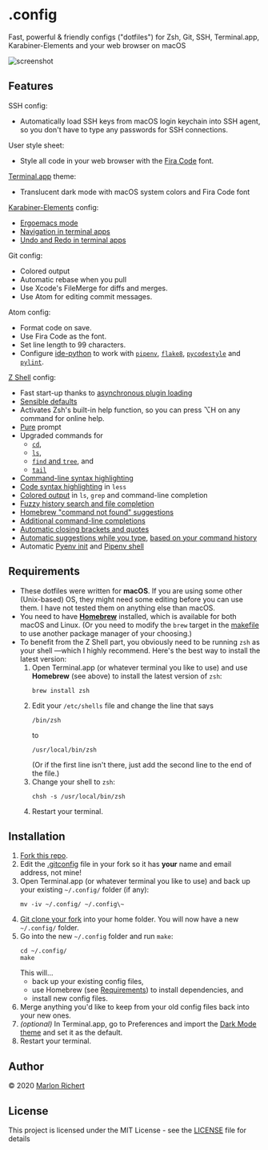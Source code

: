 # .config

Fast, powerful & friendly configs ("dotfiles") for Zsh, Git, SSH, Terminal.app, Karabiner-Elements and your web browser on macOS

![screenshot](screenshot.png)


## Features

SSH config:
* Automatically load SSH keys from macOS login keychain into SSH agent, so you don't have to type any passwords for SSH connections.

User style sheet:
* Style all code in your web browser with the [Fira Code](https://github.com/tonsky/FiraCode) font.

[Terminal.app](https://support.apple.com/guide/terminal/welcome/mac) theme:
* Translucent dark mode with macOS system colors and Fira Code font

[Karabiner-Elements](https://karabiner-elements.pqrs.org) config:
* [Ergoemacs mode](https://ke-complex-modifications.pqrs.org/?q=ergoemacs#ergoemacs_mode)
* [Navigation in terminal apps](https://ke-complex-modifications.pqrs.org/?q=terminal#terminal_navi)
* [Undo and Redo in terminal apps](https://ke-complex-modifications.pqrs.org/?q=terminal#terminal_undo_redo)

Git config:
* Colored output
* Automatic rebase when you pull
* Use Xcode's FileMerge for diffs and
merges.
* Use Atom for editing commit messages.

Atom config:
* Format code on save.
* Use Fira Code as the font.
* Set line length to 99 characters.
* Configure [ide-python](https://atom.io/packages/ide-python) to work with
  [`pipenv`](https://pipenv.pypa.io/en/latest/), [`flake8`](https://flake8.pycqa.org/en/latest/),
  [`pycodestyle`](https://pycodestyle.pycqa.org/en/latest/) and [`pylint`](https://www.pylint.org).

[Z Shell](http://zsh.sourceforge.net) config:
* Fast start-up thanks to [asynchronous plugin loading](https://github.com/zdharma/zinit)
* [Sensible defaults](https://github.com/sorin-ionescu/prezto)
* Activates Zsh's built-in help function, so you can press ⌥H on any command for online help.
* [Pure](https://github.com/sindresorhus/pure) prompt
* Upgraded commands for
  * [`cd`](https://github.com/b4b4r07/enhancd),
  * [`ls`](https://github.com/ogham/exa),
  * [`find` and `tree`](https://github.com/sharkdp/fd), and
  * [`tail`](https://github.com/flok99/multitail)
* [Command-line syntax highlighting](https://github.com/zsh-users/zsh-syntax-highlighting)
* [Code syntax highlighting](https://github.com/sharkdp/bat) in `less`
* [Colored output](https://github.com/trapd00r/LS_COLORS) in `ls`, `grep` and command-line
  completion
* [Fuzzy history search and file completion](https://github.com/junegunn/fzf)
* [Homebrew "command not found" suggestions](https://github.com/Tireg/zsh-macos-command-not-found)
* [Additional command-line completions](https://github.com/zsh-users/zsh-completions)
* [Automatic closing brackets and quotes](https://github.com/hlissner/zsh-autopair)
* [Automatic suggestions while you type](https://github.com/zsh-users/zsh-autosuggestions),
  [based on your command history](https://github.com/larkery/zsh-histdb)
* Automatic [Pyenv init](https://github.com/davidparsson/zsh-pyenv-lazy) and
  [Pipenv shell](https://github.com/MichaelAquilina/zsh-autoswitch-virtualenv)


## Requirements

* These dotfiles were written for **macOS**. If you are using some other (Unix-based) OS, they might need some editing before you can use them. I have not tested them on anything else than macOS.
* You need to have **[Homebrew](https://brew.sh)** installed, which is available for both macOS and Linux. (Or you need to modify the `brew` target in the [makefile](/marlonrichert/.config/blob/master/git/makefile) to use another package manager of your choosing.)
* To benefit from the Z Shell part, you obviously need to be running `zsh` as your shell —which I highly recommend. Here's the best way to install the latest version:
  1. Open Terminal.app (or whatever terminal you like to use) and use **Homebrew** (see above) to
     install the latest version of `zsh`:
     ```shell
     brew install zsh
     ```
  1. Edit your `/etc/shells` file and change the line that says
     ```shell
     /bin/zsh
     ```
     to
     ```shell
     /usr/local/bin/zsh
     ```
     (Or if the first line isn't there, just add the second line to the end of the file.)
  1. Change your shell to `zsh`:
     ```shell
     chsh -s /usr/local/bin/zsh
     ```
  1. Restart your terminal.


## Installation

1. [Fork this repo](/marlonrichert/.config/fork).
1. Edit the [.gitconfig](/marlonrichert/.config/blob/master/git/.gitconfig) file in your fork so it has **your** name and email address, not mine!
1. Open Terminal.app (or whatever terminal you like to use) and back up your existing `~/.config/` folder (if any):
   ```shell
   mv -iv ~/.config/ ~/.config\~
   ```
1. [Git clone your fork](https://help.github.com/en/github/creating-cloning-and-archiving-repositories/cloning-a-repository) into your home folder. You will now have a new `~/.config/` folder.
1. Go into the new `~/.config` folder and run `make`:
   ```shell
   cd ~/.config/
   make
   ```
   This will…
    - back up your existing config files,
    - use Homebrew (see [Requirements](#requirements)) to install dependencies, and
    - install new config files.
1. Merge anything you'd like to keep from your old config files back into your new ones.
1. _(optional)_ In Terminal.app, go to Preferences and import the [Dark Mode theme](/marlonrichert/.config/terminal/Dark%20Mode.terminal) and set it as the default.
1. Restart your terminal.


## Author
© 2020 [Marlon Richert](/marlonrichert)


## License

This project is licensed under the MIT License - see the [LICENSE](/marlonrichert/.config/LICENSE) file for details
